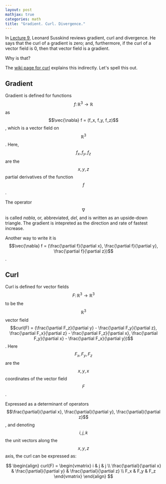 ```yaml
---
layout: post
mathjax: true
categories: math
title: "Gradient. Curl. Divergence."
---
```

In [Lecture 9](https://www.youtube.com/watch?v=WJn6h-6MMa8&list=PL47F408D36D4CF129&index=9), Leonard Susskind reviews gradient, curl and divergence. He says that the curl of a gradient is zero; and, furthermore, if the curl of a vector field is 0, then that vector field is a gradient.

Why is that?

The [wiki page for curl](https://en.wikipedia.org/wiki/Curl_(mathematics)#cite_note-8) explains this indirectly. Let's spell this out.

## Gradient

Gradient is defined for functions $$f \colon \mathbb{R}^3 \rightarrow \mathbb{R}$$ as $$\vec{\nabla} f = (f_x, f_y, f_z)$$, which is a vector field on $$\mathbb{R}^3$$. Here, $$f_x, f_y, f_z$$ are the $$x, y, z$$ partial derivatives of the function $$f$$.

The operator $$\nabla$$ is called *nabla*, or, abbreviated, *del*, and is written as an upside-down triangle. The gradient is intepreted as the direction and rate of fastest increase.

Another way to write it is $$\vec{\nabla} f = (\frac{\partial f}{\partial x}, \frac{\partial f}{\partial y}, \frac{\partial f}{\partial z})$$.

## Curl

Curl is defined for vector fields $$F \colon \mathbb{R}^3 \rightarrow \mathbb{R}^3$$ to be the $$\mathbb{R}^3$$ vector field  $$curl(F) = (\frac{\partial F_z}{\partial y} - \frac{\partial F_y}{\partial z}, \frac{\partial F_x}{\partial z} - \frac{\partial F_z}{\partial x}, \frac{\partial F_y}{\partial x} - \frac{\partial F_x}{\partial y})$$. Here $$F_x, F_y, F_z$$ are the $$x, y, x$$ coordinates of the vector field $$F$$.

Expressed as a determinant of operators $$\frac{\partial}{\partial x}, \frac{\partial}{\partial y}, \frac{\partial}{\partial z}$$, and denoting $$i, j, k$$ the unit vectors along the $$x, y, z$$ axis, the curl can be expressed as:

$$
\begin{align}
curl(F) =
\begin{vmatrix}
i & j & j \\ 
\frac{\partial}{\partial x} & \frac{\partial}{\partial y} & \frac{\partial}{\partial z} \\
F_x & F_y & F_z
\end{vmatrix}
\end{align}
$$